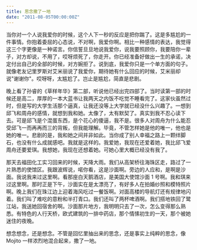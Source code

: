 ```yaml
---
title: 思念撒了一地
date: "2011-08-05T00:00:00Z"
---
```


当你对一个人说我爱你的时候，这个人下一秒的反应是把你踹了。这是多尴尬的一件事情。你抱着委屈的心态说，不对啊，我爱你啊。相比一种感情的表达，我觉得这三个字更像是一种诺言。你信誓旦旦地说我爱你，说我要照顾你，我要陪你一辈子，对方却说，不用了，哎呀烦死了，你走开。你已经准备好做出一生的承诺，决定付出自己的全部的时候，对方婉拒了。说到底，我爱你只是一个单方面的句子。就像老友记里罗斯对艾米丽说了我爱你，期待她有什么回应的时候，艾米丽却说"谢谢你"。哎呀呀，太尴尬了。岂止是尴尬，简直是悲剧。

晚上看了孙睿的《草样年华》第二部，听说他已经出完四部了。当时读第一部的时候还是高二，厚厚的一本大蓝书让我两天之内饭不吃觉不睡看完了。这家伙虽然过时，但是写的大学生活那个逼真，让我还没等上大学就已经没什么兴趣了。一想到邱飞和周舟的感情，就想到我和她。太像了，太有默契了。真实到我不忍心读下去。可是邱飞是个混蛋东西，是个花心的傻逼，我不是。很多人对周舟为什么能忍受邱飞一而再再而三的背叛，但我能理解。毕竟，不管怎样她是他的唯一，他也是她的唯一。悲剧的是，我和她之间并非如此。当你成了别人幸福之路上一颗绊脚石，也没有什么成就感吧。我就是这样的。我爱她，我现在还爱着她，我比邱飞爱周舟还要爱琪。我想她，我现在还想着她。可她心里大概已经没有我了。

那天去福田化工实习回来的时候，天降大雨。我们从高架桥往海珠区走，路过了一片熟悉的使馆区。我跟波辉说，喏你看，这是沙面啊。旁边的人应和，是啊是沙面。我说我来过这里啊。看那座白天鹅酒店，是美国大使馆沙面 1 号啊。我和琪来过这里啊。那时正是下午，沙面实在是太漂亮了，有好多人在拍婚纱照和模特照片啊。晚上我们在珠江边上迎着海风吃过一餐饭啊。对面高楼的导航灯还有规律地闪着。我们叫了难吃的意粉和半打青口。我们还叫了两杯啤酒啊。我们搭地铁回了鹭江站，我送她回宿舍的啊。沙面那片地方，我明明只去了一次，怎么变得那么熟悉。有特色的人行天桥，欧式建筑的一排中药店，那个情愫初生的一天，那个被她迷住的夜晚。

想念想念，还是想念。不管是回忆里抽出来的思念，还是事实上纯粹的思念，像 Mojito 一样浓烈地混合起来，撒了一地。
